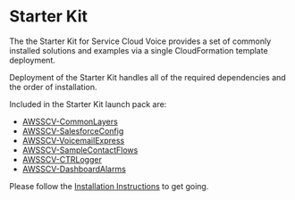 # Starter Kit
The the Starter Kit for Service Cloud Voice provides a set of commonly installed solutions and examples via a single CloudFormation template deployment.

Deployment of the Starter Kit handles all of the required dependencies and the order of installation.

Included in the Starter Kit launch pack are:

* [AWSSCV-CommonLayers](../../Common/AWSSCV-CommonLayers/readme.md)
* [AWSSCV-SalesforceConfig](../../Common/AWSSCV-SalesforceConfig/readme.md)
* [AWSSCV-VoicemailExpress](../../Solutions/AWSSCV-VoicemailExpress/readme.md)
* [AWSSCV-SampleContactFlows](../../Examples/AWSSCV-SampleContactFlows/readme.md)
* [AWSSCV-CTRLogger](../../Solutions/AWSSCV-CTRLogger/readme.md)
* [AWSSCV-DashboardAlarms](../../Solutions/AWSSCV-DashboardAlarms/readme.md)

Please follow the [Installation Instructions](Docs/launchpack_installation_instructions.md) to get going.
